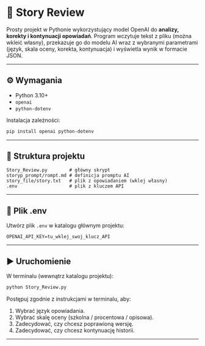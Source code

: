 # 📝 Story Review

Prosty projekt w Pythonie wykorzystujący model OpenAI do **analizy, korekty i kontynuacji opowiadań**. Program wczytuje tekst z pliku (można wkleić własny), przekazuje go do modelu AI wraz z wybranymi parametrami (język, skala oceny, korekta, kontynuacja) i wyświetla wynik w formacie JSON.

---

## ⚙️ Wymagania

- Python 3.10+
- `openai`
- `python-dotenv`

Instalacja zależności:

```bash
pip install openai python-dotenv
```

---

## 📂 Struktura projektu

```
Story_Review.py        # główny skrypt
storyp_prompt/rompt.md # definicja promptu AI
story_file/story.txt   # plik z opowiadaniem (wklej własny)
.env                   # plik z kluczem API
```

---

## 🔑 Plik .env

Utwórz plik `.env` w katalogu głównym projektu:

```
OPENAI_API_KEY=tu_wklej_swoj_klucz_API
```

---

## ▶️ Uruchomienie

W terminalu (wewnątrz katalogu projektu):

```bash
python Story_Review.py
```

Postępuj zgodnie z instrukcjami w terminalu, aby:

1. Wybrać język opowiadania.
2. Wybrać skalę oceny (szkolna / procentowa / opisowa).
3. Zadecydować, czy chcesz poprawioną wersję.
4. Zadecydować, czy chcesz kontynuację historii.

---

##

